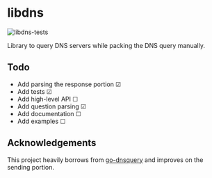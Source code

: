 # libdns

![libdns-tests](https://github.com/4thel00z/libdns/workflows/Test/badge.svg)


Library to query DNS servers while packing the DNS query manually.

## Todo

* Add parsing the response portion ☑
* Add tests ☑
* Add high-level API ☐
* Add question parsing  ☑
* Add documentation ☐
* Add examples ☐

## Acknowledgements

This project heavily borrows from [go-dnsquery](https://github.com/vishen/go-dnsquery/) and improves
on the sending portion.
